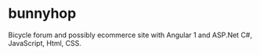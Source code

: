# bunnyhop
Bicycle forum and possibly ecommerce site with Angular 1 and ASP.Net C#, JavaScript, Html, CSS.
